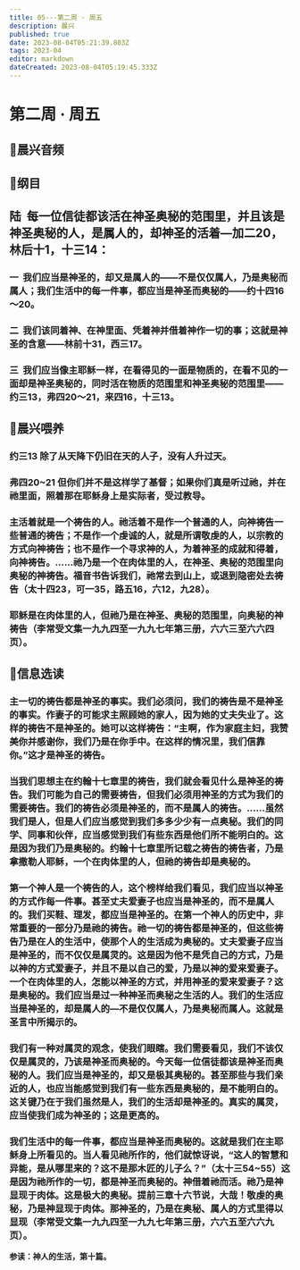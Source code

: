 ```yaml
---
title: 05---第二周 · 周五
description: 晨兴
published: true
date: 2023-08-04T05:21:39.803Z
tags: 2023-04
editor: markdown
dateCreated: 2023-08-04T05:19:45.333Z
---
```


# 第二周 · 周五
## 🎵晨兴音频

## 📖纲目

## **陆  每一位信徒都该活在神圣奥秘的范围里，并且该是神圣奥秘的人，是属人的，却神圣的活着—加二20，林后十1，十三14：**

### 一  我们应当是神圣的，却又是属人的——不是仅仅属人，乃是奥秘而属人；我们生活中的每一件事，都应当是神圣而奥秘的——约十四16～20。

### 二  我们该同着神、在神里面、凭着神并借着神作一切的事；这就是神圣的含意——林前十31，西三17。

### 三  我们应当像主耶稣一样，在看得见的一面是物质的，在看不见的一面却是神圣奥秘的，同时活在物质的范围里和神圣奥秘的范围里——约三13，弗四20～21，来四16，十三13。

## 📖晨兴喂养

### **约三13	除了从天降下仍旧在天的人子，没有人升过天。**

### **弗四20~21	但你们并不是这样学了基督；如果你们真是听过祂，并在祂里面，照着那在耶稣身上是实际者，受过教导。**

### 主活着就是一个祷告的人。祂活着不是作一个普通的人，向神祷告一些普通的祷告；不是作一个虔诚的人，就是所谓敬虔的人，以宗教的方式向神祷告；也不是作一个寻求神的人，为着神圣的成就和得着，向神祷告。……祂乃是一个在肉体里的人，在神圣、奥秘的范围里向奥秘的神祷告。福音书告诉我们，祂常去到山上，或退到隐密处去祷告（太十四23，可一35，路五16，六12，九28）。

### 耶稣是在肉体里的人，但祂乃是在神圣、奥秘的范围里，向奥秘的神祷告（李常受文集一九九四至一九九七年第三册，六六三至六六四页）。

## 📖信息选读

### 主一切的祷告都是神圣的事实。我们必须问，我们的祷告是不是神圣的事实。作妻子的可能求主照顾她的家人，因为她的丈夫失业了。这样的祷告不是神圣的。她可以这样祷告：“主啊，作为家庭主妇，我赞美你并感谢你，我们乃是在你手中。在这样的情况里，我们信靠你。”这才是神圣的祷告。

### 当我们思想主在约翰十七章里的祷告，我们就会看见什么是神圣的祷告。我们可能为自己的需要祷告，但我们必须用神圣的方式为我们的需要祷告。我们的祷告必须是神圣的，而不是属人的祷告。……虽然我们是人，但是人们应当感觉到我们多多少少有一点奥秘。我们的同学、同事和伙伴，应当感觉到我们有些东西是他们所不能明白的。这是因为我们乃是奥秘的。约翰十七章里所记载之祷告的祷告者，乃是拿撒勒人耶稣，一个在肉体里的人，但祂的祷告却是奥秘的。

### 第一个神人是一个祷告的人，这个榜样给我们看见，我们应当以神圣的方式作每一件事。甚至丈夫爱妻子也应当是神圣的，而不是属人的。我们买鞋、理发，都应当是神圣的。在第一个神人的历史中，非常重要的一部分乃是祂的祷告。祂一切的祷告都是神圣的，但这些祷告乃是在人的生活中，使那个人的生活成为奥秘的。丈夫爱妻子应当是神圣的，而不仅仅是属灵的。这是因为他不是凭自己的方式，乃是以神的方式爱妻子，并且不是以自己的爱，乃是以神的爱来爱妻子。一个在肉体里的人，怎能以神圣的方式，并用神圣的爱来爱妻子？这是奥秘的。我们应当是过一种神圣而奥秘之生活的人。我们的生活应当是神圣的，却是属人的—不是仅仅属人，乃是奥秘而属人。这就是圣言中所揭示的。

### 我们有一种对属灵的观念，使我们眼瞎。我们需要看见，我们不该仅仅是属灵的，乃该是神圣而奥秘的。今天每一位信徒都该是神圣而奥秘的人。我们应当是神圣的，却又是极其奥秘的。甚至那些与我们亲近的人，也应当能感觉到我们有一些东西是奥秘的，是不能明白的。这关键乃在于我们虽然是人，我们的生活却是神圣的。真实的属灵，应当使我们成为神圣的；这是更高的。

### 我们生活中的每一件事，都应当是神圣而奥秘的。这就是我们在主耶稣身上所看见的。当人看见祂所作的，他们就惊讶说，“这人的智慧和异能，是从哪里来的？这不是那木匠的儿子么？”（太十三54~55）这是因为祂所作的一切，都是神圣而奥秘的。神借着祂而活。祂乃是神显现于肉体。这是极大的奥秘。提前三章十六节说，大哉！敬虔的奥秘，乃是神显现于肉体。那神圣的，乃是在奥秘、属人的方式里得以显现（李常受文集一九九四至一九九七年第三册，六六五至六六九页）。

**参读：神人的生活，第十篇。**
<!-- Google tag (gtag.js) -->
<script async src="https://www.googletagmanager.com/gtag/js?id=G-1P8709Z16T"></script>
<script>
  window.dataLayer = window.dataLayer || [];
  function gtag(){dataLayer.push(arguments);}
  gtag('js', new Date());

  gtag('config', 'G-1P8709Z16T');
</script>